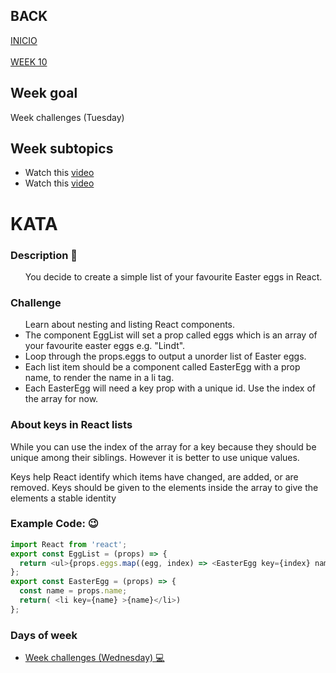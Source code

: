 ## BACK
<a href="https://github.com/Lesdith/core-code-from-scratch-readme"> INICIO </a> </br></br>
<a href="https://github.com/Lesdith/core-code-from-scratch-readme/blob/main/Weeks/Week%2010%20React-Node/Week%2010.md">WEEK 10</a>

<H2>Week goal</H2> Week challenges (Tuesday)<H2>Week subtopics</H2>
  <ul>
  <li>Watch this <a href="https://www.youtube.com/watch?v=N3AkSS5hXMA"> video </a></li>
   <li>Watch this <a href="https://www.youtube.com/watch?v=hQAHSlTtcmY"> video </a></li>
</ul>

# KATA
 ### Description 📖
<ul>
You decide to create a simple list of your favourite Easter eggs in React.
</ul>


### Challenge
<ul>
 Learn about nesting and listing React components.
      <li> 
      The component EggList will set a prop called eggs which is an array of your favourite easter eggs e.g. "Lindt".
      </li>
      <li>
      Loop through the props.eggs to output a unorder list of Easter eggs.
      </li>
      <li>
      Each list item should be a component called EasterEgg with a prop name, to render the name in a li tag.
      <li> 
      Each EasterEgg will need a key prop with a unique id. Use the index of the array for now.
      </li>
</ul> 

### About keys in React lists
While you can use the index of the array for a key because they should be unique among their siblings. However it is better to use unique values.

Keys help React identify which items have changed, are added, or are removed. Keys should be given to the elements inside the array to give the elements a stable identity

### Example Code: 😉
```javascript
import React from 'react';
export const EggList = (props) => {
  return <ul>{props.eggs.map((egg, index) => <EasterEgg key={index} name={egg}/>)} </ul>
};
export const EasterEgg = (props) => {
  const name = props.name;
  return( <li key={name} >{name}</li>)
};
```


 ### Days of week
 <ul>
  <li>
<a href="https://github.com/Lesdith/core-code-from-scratch-readme/blob/main/Weeks/Week%2010%20React-Node/Wednesday/Wednesday.md"> Week challenges (Wednesday) 💻 </a>
 </li>
 </ul>







